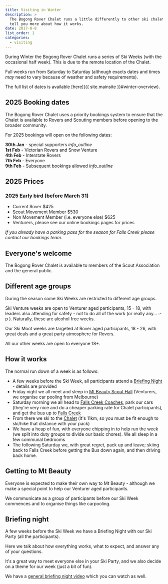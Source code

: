 ```yaml
---
title: Visiting in Winter
description: >
  The Bogong Rover Chalet runs a little differently to other ski chalets. We'll
  tell you more about how it works.
date: 2017-8-8
list_order: 1
categories:
  - visiting
---
```


During Winter the Bogong Rover Chalet runs a series of Ski Weeks (with the
occasional half week). This is due to the remote location of the Chalet.

Full weeks run from Saturday to Saturday (although exacts dates and times _may_
need to vary because of weather and safety requirements).

The full list of dates is available [here]({{ site.mainsite }}#winter-overview).

## 2025 Booking dates

The Bogong Rover Chalet uses a priority bookings system to ensure that the
Chalet is available to Rovers and Scouting members before opening to the broader
community.

For 2025 bookings will open on the following dates:

<b>30th Jan</b> - special supporters <i class='material-icons' title="People who help at working bees and similar supporters. We'll contact those affected.">info_outline</i>
<br /><b>1st Feb</b> - Victorian Rovers and Snow Venture
<br /><b>4th Feb</b> - Interstate Rovers
<br /><b>7th Feb</b> - Everyone
<br /><b>9th Feb</b> - Subsequent bookings allowed <i class='material-icons' title='Before this date you can only book in for a single week. After this date anyone can book into as many additional weeks as they like.'>info_outline</i>

## 2025 Prices

### 2025 Early bird (before March 31)

 - Current Rover $425
 - Scout Movement Member $530
 - Non Movement Member (i.e. everyone else) $625
 - Venturers, please see our online bookings pages for prices

_If you already have a parking pass for the season for Falls Creek please contact our bookings team._

## Everyone's welcome

The Bogong Rover Chalet is available to members of the Scout Association and the
general public.

## Different age groups

During the season some Ski Weeks are restricted to different age groups.

Ski Venture weeks are open to Venturer aged participants, 15 - 18, with leaders
also attending for safety - not to do all of the work (or really any... :-p ).
Naturally, these are alcohol free weeks.

Our Ski Moot weeks are targeted at Rover aged participants, 18 - 26, with great
deals and a great party atmosphere for Rovers.

All our other weeks are open to everyone 18+.

## How it works

The normal run down of a week is as follows:

- A few weeks before the Ski Week, all participants attend a [Briefing
  Night](#briefing-night) - details are provided
- Friday night we all meet and sleep in [Mt Beauty Scout Hall](https://goo.gl/maps/Sx9m2s9pAoFy8csd6) (Venturers, we organise car pooling from Melbourne)
- Saturday morning we all head to [Falls Creek Coaches](https://www.google.com.au/maps/place/Falls+Creek+Coaches,+Tawonga+South+VIC+3698/@-36.7379858,147.1609871,17z/data=!4m2!3m1!1s0x6b243d96db96a74f:0xa74a0c7ad6694da1),
   park our cars (they're very nice and do a cheaper parking rate for Chalet
   participants), and get the bus up to [Falls Creek](https://www.google.com.au/maps/place/Windy+Corner+Car+Park,+Bogong+High+Plains+Rd,+Falls+Creek+VIC+3699/@-36.8645073,147.2864847,17z/data=!4m2!3m1!1s0x6b2447639a2dd45b:0x21aeee899c12bda5)
- From there we ski to the [Chalet](https://www.google.com.au/maps/dir/Windy+Corner+Car+Park,+Bogong+High+Plains+Rd,+Falls+Creek+VIC+3699/Bogong+Rover+Chalet,+Nelse,+Victoria/@-36.884287,147.3048098,14z/data=!4m8!4m7!1m2!1m1!1s0x6b2447639a2dd45b:0x21aeee899c12bda5!1m2!1m1!1s0x6b2447ea5e2780c1:0xd9d7ac523322deeb!3e2) (it's 11km, so you must be fit enough to ski/hike that distance with your pack)
- We have a heap of fun, with everyone chipping in to help run the week (we
  split into duty groups to divide our basic chores). We all sleep in a few
  communal bedrooms
- The following Saturday we, with great regret, pack up and leave; skiing back
  to Falls Creek before getting the Bus down again, and then driving back home.

## Getting to Mt Beauty

Everyone is expected to make their own way to Mt Beauty - although we make a
special point to help our Venturer aged participants.

We communicate as a group of participants before our Ski Week commences and to
organise things like carpooling.

## Briefing night

A few weeks before the Ski Week we have a Briefing Night with our Ski Party (all
the participants).

Here we talk about how everything works, what to expect, and answer any of your
questions.

It's a great way to meet everyone else in your Ski Party, and we also decide on
a theme for our week (just a bit of fun).

We have a [general briefing night
video](https://www.youtube.com/watch?v=CNehMo4xxgY) which you can watch as well.
